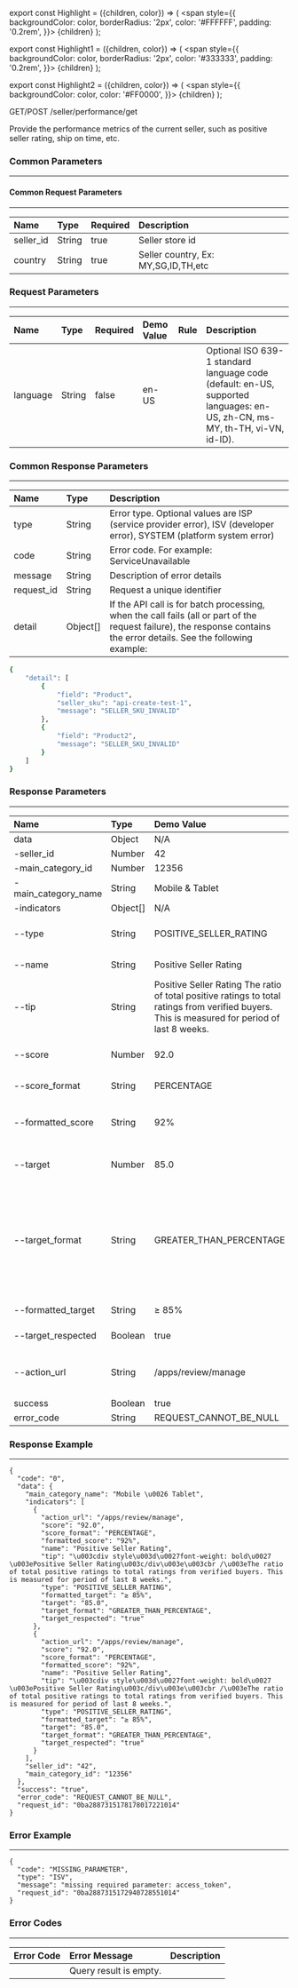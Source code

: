 export const Highlight = ({children, color}) => (
<span
style={{
      backgroundColor: color,
      borderRadius: '2px',
      color: '#FFFFFF',
      padding: '0.2rem',
    }}>
{children}
</span>
);

export const Highlight1 = ({children, color}) => (
<span
style={{
      backgroundColor: color,
      borderRadius: '2px',
      color: '#333333',
      padding: '0.2rem',
    }}>
{children}
</span>
);

export const Highlight2 = ({children, color}) => (
<span
style={{
      backgroundColor: color,
      color: '#FF0000',
    }}>
{children}
</span>
);

<Highlight color="#00A854">GET/POST</Highlight> <Highlight1 color="#EEEEEE">/seller/performance/get</Highlight1>

Provide the performance metrics of the current seller, such as positive seller rating, ship on time, etc.

### Common Parameters

---

#### Common Request Parameters

---

| Name      | Type   | Required                      | Description                         |
| :-------- | :----- | :---------------------------- | :---------------------------------- |
| seller_id | String | <Highlight2>true</Highlight2> | Seller store id                     |
| country   | String | <Highlight2>true</Highlight2> | Seller country, Ex: MY,SG,ID,TH,etc |

### Request Parameters

---

| Name     | Type   | Required | Demo Value | Rule | Description                                                                                                                |
| :------- | :----- | :------- | :--------- | :--- | :------------------------------------------------------------------------------------------------------------------------- |
| language | String | false    | en-US      |      | Optional ISO 639-1 standard language code (default: en-US, supported languages: en-US, zh-CN, ms-MY, th-TH, vi-VN, id-ID). |

### Common Response Parameters

---

| Name       | Type     | Description                                                                                                                                                            |
| :--------- | :------- | :--------------------------------------------------------------------------------------------------------------------------------------------------------------------- |
| type       | String   | Error type. Optional values ​​are ISP (service provider error), ISV (developer error), SYSTEM (platform system error)                                                  |
| code       | String   | Error code. For example: ServiceUnavailable                                                                                                                            |
| message    | String   | Description of error details                                                                                                                                           |
| request_id | String   | Request a unique identifier                                                                                                                                            |
| detail     | Object[] | If the API call is for batch processing, when the call fails (all or part of the request failure), the response contains the error details. See the following example: |

```bash
{
    "detail": [
        {
            "field": "Product",
            "seller_sku": "api-create-test-1",
            "message": "SELLER_SKU_INVALID"
        },
        {
            "field": "Product2",
            "message": "SELLER_SKU_INVALID"
        }
    ]
}
```

### Response Parameters

---

| Name                | Type     | Demo Value                                                                                                                                     | Description                                                                                                                                                                                                                                            |
| :------------------ | :------- | :--------------------------------------------------------------------------------------------------------------------------------------------- | :----------------------------------------------------------------------------------------------------------------------------------------------------------------------------------------------------------------------------------------------------- |
| data                | Object   | N/A                                                                                                                                            | Response payload.                                                                                                                                                                                                                                      |
| -seller_id          | Number   | 42                                                                                                                                             | Seller ID.                                                                                                                                                                                                                                             |
| -main_category_id   | Number   | 12356                                                                                                                                          | Seller's main category ID.                                                                                                                                                                                                                             |
| -main_category_name | String   | Mobile & Tablet                                                                                                                                | Seller's main category name.                                                                                                                                                                                                                           |
| -indicators         | Object[] | N/A                                                                                                                                            | Performance indicators.                                                                                                                                                                                                                                |
| --type              | String   | POSITIVE_SELLER_RATING                                                                                                                         | Indicator type (e.g. POSITIVE_SELLER_RATING, PRODUCT_RATING_COVERAGE, ...).                                                                                                                                                                            |
| --name              | String   | Positive Seller Rating                                                                                                                         | Name of the indicator is the seller's language.                                                                                                                                                                                                        |
| --tip               | String   | Positive Seller Rating The ratio of total positive ratings to total ratings from verified buyers. This is measured for period of last 8 weeks. | Longer description of the indicator is the seller's language.                                                                                                                                                                                          |
| --score             | Number   | 92.0                                                                                                                                           | Raw score value. Note: if the indicator doesn't contain any value, a null value is set instead.                                                                                                                                                        |
| --score_format      | String   | PERCENTAGE                                                                                                                                     | Score format: INTEGER, DOUBLE, PERCENTAGE, MINUTES, HOURS.                                                                                                                                                                                             |
| --formatted_score   | String   | 92%                                                                                                                                            | Score formatted in the seller's language and locale. Note: if the indicator doesn't contain any value, a "-" is set instead.                                                                                                                           |
| --target            | Number   | 85.0                                                                                                                                           | Indicator target (raw value). Note: if the indicator doesn't contain any value, a null value is set instead.                                                                                                                                           |
| --target_format     | String   | GREATER_THAN_PERCENTAGE                                                                                                                        | Target format: GREATER_THAN_DOUBLE ('≥' #.##), GREATER_THAN_PERCENTAGE ('≥' #.##'%'), LOWER_THAN_PERCENTAGE('≤' #.##'%'), LOWER_THAN_MINUTES('≤' #'min'), STRICTLY_LOWER_THAN_HOURS('<' #'h'), GREATER_THAN_DOUBLE ('≥' #.##), EQUALS_TO_INTEGER(= #). |
| --formatted_target  | String   | ≥ 85%                                                                                                                                          | Indicator target formatted in the seller's language and locale.                                                                                                                                                                                        |
| --target_respected  | Boolean  | true                                                                                                                                           | true if the formattedScore respects the formattedTarget, false if not.                                                                                                                                                                                 |
| --action_url        | String   | /apps/review/manage                                                                                                                            | Relative (from the Seller Portal) or absolute URL to redirect the seller to the page where he cans handle the task.                                                                                                                                    |
| success             | Boolean  | true                                                                                                                                           | true for success, false for error.                                                                                                                                                                                                                     |
| error_code          | String   | REQUEST_CANNOT_BE_NULL                                                                                                                         | Error code if success = false.                                                                                                                                                                                                                         |

### Response Example

---

```
{
  "code": "0",
  "data": {
    "main_category_name": "Mobile \u0026 Tablet",
    "indicators": [
      {
        "action_url": "/apps/review/manage",
        "score": "92.0",
        "score_format": "PERCENTAGE",
        "formatted_score": "92%",
        "name": "Positive Seller Rating",
        "tip": "\u003cdiv style\u003d\u0027font-weight: bold\u0027 \u003ePositive Seller Rating\u003c/div\u003e\u003cbr /\u003eThe ratio of total positive ratings to total ratings from verified buyers. This is measured for period of last 8 weeks.",
        "type": "POSITIVE_SELLER_RATING",
        "formatted_target": "≥ 85%",
        "target": "85.0",
        "target_format": "GREATER_THAN_PERCENTAGE",
        "target_respected": "true"
      },
      {
        "action_url": "/apps/review/manage",
        "score": "92.0",
        "score_format": "PERCENTAGE",
        "formatted_score": "92%",
        "name": "Positive Seller Rating",
        "tip": "\u003cdiv style\u003d\u0027font-weight: bold\u0027 \u003ePositive Seller Rating\u003c/div\u003e\u003cbr /\u003eThe ratio of total positive ratings to total ratings from verified buyers. This is measured for period of last 8 weeks.",
        "type": "POSITIVE_SELLER_RATING",
        "formatted_target": "≥ 85%",
        "target": "85.0",
        "target_format": "GREATER_THAN_PERCENTAGE",
        "target_respected": "true"
      }
    ],
    "seller_id": "42",
    "main_category_id": "12356"
  },
  "success": "true",
  "error_code": "REQUEST_CANNOT_BE_NULL",
  "request_id": "0ba2887315178178017221014"
}
```

### Error Example

---

```
{
  "code": "MISSING_PARAMETER",
  "type": "ISV",
  "message": "missing required parameter: access_token",
  "request_id": "0ba2887315172940728551014"
}
```

### Error Codes

---

| Error Code | Error Message          | Description |
| :--------- | :--------------------- | :---------- |
|            | Query result is empty. |             |
